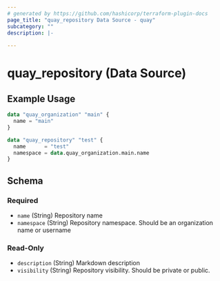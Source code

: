 ```yaml
---
# generated by https://github.com/hashicorp/terraform-plugin-docs
page_title: "quay_repository Data Source - quay"
subcategory: ""
description: |-
  
---
```


# quay_repository (Data Source)



## Example Usage

```terraform
data "quay_organization" "main" {
  name = "main"
}

data "quay_repository" "test" {
  name      = "test"
  namespace = data.quay_organization.main.name
}
```

<!-- schema generated by tfplugindocs -->
## Schema

### Required

- `name` (String) Repository name
- `namespace` (String) Repository namespace. Should be an organization name or username

### Read-Only

- `description` (String) Markdown description
- `visibility` (String) Repository visibility. Should be private or public.

